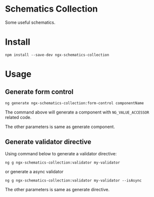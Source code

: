 # Schematics Collection

Some useful schematics.

# Install

`npm install --save-dev ngx-schematics-collection`

# Usage

## Generate form control

`ng generate ngx-schematics-collection:form-control componentName`

The command above will generate a component with `NG_VALUE_ACCESSOR` related code.

The other parameters is same as generate component.

## Generate validator directive

Using command below to generate a validator directive:

`ng g ngx-schematics-collection:validator my-validator`

or generate a async validator

`ng g ngx-schematics-collection:validator my-validator --isAsync`

The other parameters is same as generate directive.
